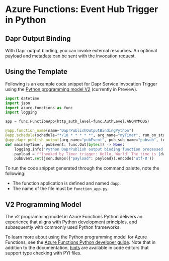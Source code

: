 # Azure Functions: Event Hub Trigger in Python

## Dapr Output Binding

With Dapr output binding, you can invoke external resources. An optional payload and metadata can be sent with the invocation request.

## Using the Template

Following is an example code snippet for Dapr Service Invocation Trigger using the [Python programming model V2](https://aka.ms/pythonprogrammingmodel) (currently in Preview).

```python
import datetime
import json
import azure.functions as func
import logging

app = func.FunctionApp(http_auth_level=func.AuthLevel.ANONYMOUS)

@app.function_name(name="DaprPublishOutputBindingPython")
@app.schedule(schedule="*/10 * * * * *", arg_name="myTimer", run_on_startup=True)
@app.dapr_publish_output(arg_name="pubEvent", pub_sub_name="pubsub", topic="A")
def main(myTimer, pubEvent: func.Out[bytes]) -> None:
    logging.info('Python DaprPublish output binding function processed a request.')
    payload = f"Invoked by Timer trigger: Hello, World! The time is {datetime.datetime.now()}"
    pubEvent.set(json.dumps({"payload": payload}).encode('utf-8'))
```

To run the code snippet generated through the command palette, note the following:

- The function application is defined and named `dapp`.
- The name of the file must be `function_app.py`.

## V2 Programming Model

The v2 programming model in Azure Functions Python delivers an experience that aligns with Python development principles, and subsequently with commonly used Python frameworks. 

To learn more about using the Python programming model for Azure Functions, see the [Azure Functions Python developer guide](https://aka.ms/pythondeveloperguide). Note that in addition to the documentation, [hints](https://aka.ms/functions-python-hints) are available in code editors that support type checking with PYI files.